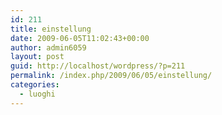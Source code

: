 ```yaml
---
id: 211
title: einstellung
date: 2009-06-05T11:02:43+00:00
author: admin6059
layout: post
guid: http://localhost/wordpress/?p=211
permalink: /index.php/2009/06/05/einstellung/
categories:
  - luoghi
---
```

